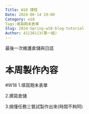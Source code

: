 ```yaml
---
Title: W18 課程
Date: 2024-06-14 19:00
Category: w18
Tags:填寫期末表單
Slug: 2024-Spring-w18-blog-tutorial
Author: 41136113(第一組)
---
```


最後一次維護倉儲與日誌

<!-- PELICAN_END_SUMMARY -->

# 本周製作內容
#W18
1.填寫期末表單

2.撰寫倉儲

3.搞懂任務三嘗試製作出來(時間不夠阿)


